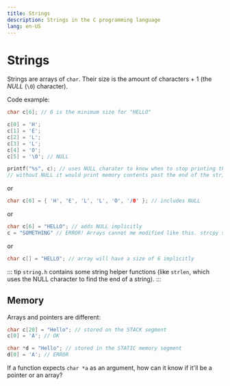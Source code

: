 ```yaml
---
title: Strings
description: Strings in the C programming language
lang: en-US
---
```


# Strings

Strings are arrays of `char`. Their size is the amount of characters + 1 (the
*NULL* (`\0`) character).

Code example:

```c
char c[6]; // 6 is the minimum size for "HELLO"

c[0] = 'H';
c[1] = 'E';
c[2] = 'L';
c[3] = 'L';
c[4] = 'O';
c[5] = '\0'; // NULL

printf("%s", c); // uses NULL charater to know when to stop printing the array
// without NULL it would print memory contents past the end of the string
```

or

```c
char c[6] = { 'H', 'E', 'L', 'L', 'O', '/0' }; // includes NULL
```

or

```c
char c[6] = "HELLO"; // adds NULL implicitly
c = "SOMETHING" // ERROR! Arrays cannot me modified like this. strcpy should be used
```

or 

```c
char c[] = "HELLO"; // array will have a size of 6 implicitly
```

::: tip
`string.h` contains some string helper functions (like `strlen`, which uses the
NULL character to find the end of a string).
:::

## Memory

Arrays and pointers are different:

```c
char c[20] = "Hello"; // stored on the STACK segment
c[0] = 'A'; // OK

char *d = "Hello"; // stored in the STATIC memory segment
d[0] = 'A'; // ERROR
```

If a function expects `char *a` as an argument, how can it know if it'll
be a pointer or an array?